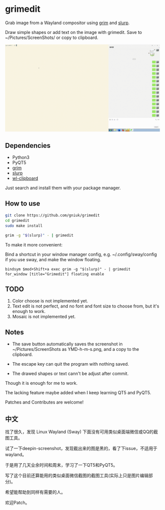 # grimedit

Grab image from a Wayland compositor using [grim] and [slurp].

Draw simple shapes or add text on the image with grimedit. Save to ~/Pictures/ScreenShots/ or copy to clipboard.

![](https://github.com/gniuk/grimedit/blob/master/demo/demo.gif)

## Dependencies

* Python3
* PyQT5
* [grim]
* [slurp]
* [wl-clipboard]

Just search and install them with your package manager.

## How to use

```sh
git clone https://github.com/gniuk/grimedit
cd grimedit
sudo make install
```

```sh
grim -g "$(slurp)" - | grimedit
```

To make it more convenient:

Bind a shortcut in your window manager config, e.g. ~/.config/sway/config if you use sway, and make the window floating.

```
bindsym $mod+Shift+a exec grim -g "$(slurp)" - | grimedit
for_window [title="Grimedit"] floating enable
```

## TODO

1. Color choose is not implemented yet.
2. Text edit is not perfect, and no font and font size to choose from, but it's enough to work.
3. Mosaic is not implemented yet.

## Notes

* The save button automatically saves the screenshot in ~/Pictures/ScreenShots as YMD-h-m-s.png, and a copy to the clipboard.

* The escape key can quit the program with nothing saved.

* The drawed shapes or text cann't be adjust after commit.


Though it is enough for me to work.

The lacking feature maybe added when I keep learning QT5 and PyQT5.

Patches and Contributes are welcome!

## 中文

找了很久，发现 Linux Wayland (Sway) 下面没有可用类似桌面端微信或QQ的截图工具。

试了一下deepin-screenshot，发现截出来的图是黑的，看了下issue，不适用于wayland。

于是用了几天业余时间和周末，学习了一下QT5和PyQT5。

写了这个目前还算能用的类似桌面微信截图的截图工具(实际上只是图片编辑部分)。

希望能帮助到同样有需要的人。

欢迎Patch。

[grim]: https://github.com/emersion/grim
[slurp]: https://github.com/emersion/slurp
[wl-clipboard]: https://github.com/bugaevc/wl-clipboard
